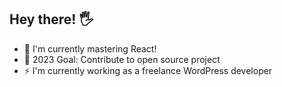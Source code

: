 ## Hey there! 🖐️
- 🌱 I'm currently mastering React!
- 🥅 2023 Goal: Contribute to open source project
- ⚡ I'm currently working as a freelance WordPress developer
